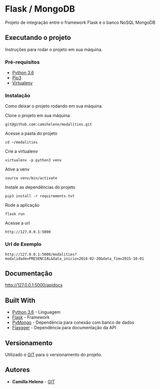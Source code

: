 # Flask / MongoDB

Projeto de integração entre o framework Flask e o banco NoSQL MongoDB

## Executando o projeto

Instruções para rodar o projeto em sua máquina.

### Pré-requisitos

* [Python 3.6](https://www.python.org/downloads/release/python-367/)
* [Pip3](https://pip.pypa.io/en/stable/installing/)
* [Virtualenv](https://virtualenv.pypa.io/en/stable/userguide/#usage)

### Instalação

Como deixar o projeto rodando em sua máquina.

Clone o projeto em sua máquina

```
git@github.com:camiheleno/modalities.git
```

Acesse a pasta do projeto

```
cd ~/modalities
```

Crie a virtualenv

```
virtualenv -p python3 venv
```

Ative a venv

```
source venv/bin/activate
```

Instale as dependências do projeto

```
pip3 install -r requirements.txt
```

Rode a aplicação

```
flask run
```

Acesse a url
```
http://127.0.0.1:5000
```

### Url de Exemplo

```
http://127.0.0.1:5000/modalities?modalidade=PRESENCIAL&data_inicio=2014-02-20&data_fim=2015-10-01
```

## Documentação

http://127.0.0.1:5000/apidocs

## Built With

* [Python 3.6](https://www.python.org/downloads/release/python-367/) - Linguagem
* [Flask](http://flask.pocoo.org/docs/0.12/quickstart/#a-minimal-application) - Framework
* [PyMongo](https://api.mongodb.com/python/current/tutorial.html) - Dependência para conexão com banco de dados
* [Flasgger](https://github.com/rochacbruno/flasgger) - Dependência para documentação da API


## Versionamento

Utilizado o [GIT](https://git-scm.com/) para o versionamento do projeto.

## Autores

* **Camilla Heleno** - [GIT](https://github.com/camiheleno)
